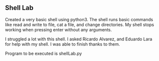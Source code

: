 ## Shell Lab

Created a very basic shell using python3. The shell runs basic commands like
read and write to file, cat a file, and change directories. My shell stops
working when pressing enter without any arguments.

I struggled a lot with this shell. I asked Ricardo Alvarez, and Eduardo Lara
for help with my shell. I was able to finish thanks to them.

Program to be executed is shellLab.py
